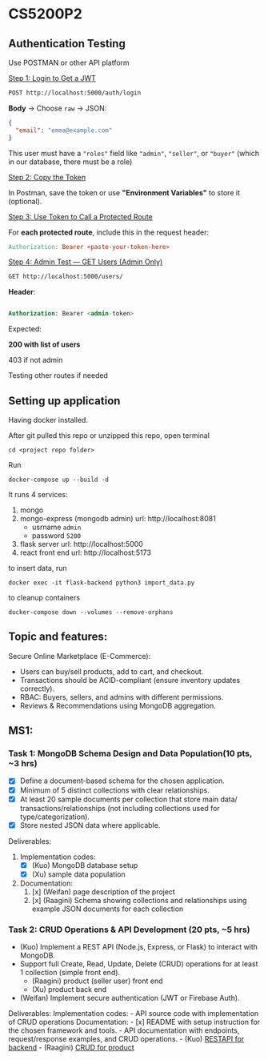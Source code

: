 # CS5200P2
## Authentication Testing

Use POSTMAN or other API platform

<u>Step 1: Login to Get a JWT</u>

```bash
POST http://localhost:5000/auth/login
```

**Body** → Choose `raw` → JSON:

```json
{
  "email": "emma@example.com"
}
```

 This user must have a `"roles"` field like `"admin"`, `"seller"`, or `"buyer"` (which in our database, there must be a role)



<u>Step 2: Copy the Token</u>

In Postman, save the token or use **"Environment Variables"** to store it (optional).



<u>Step 3: Use Token to Call a Protected Route</u>

For **each protected route**, include this in the request header:

```makefile
Authorization: Bearer <paste-your-token-here>
```

<u>Step 4: Admin Test — GET Users (Admin Only)</u>

```bash
GET http://localhost:5000/users/
```

**Header**:

```sql

Authorization: Bearer <admin-token>
```

Expected: 

**200 with list of users** 

403 if not admin



Testing other routes if needed

## Setting up application

Having docker installed.

After git pulled this repo or unzipped this repo, open terminal
```
cd <project repo folder>
```
Run
```
docker-compose up --build -d
```
It runs 4 services:
1. mongo
2. mongo-express (mongodb admin) url: http://localhost:8081
    - usrname `admin`
    - password `5200`
3. flask server url: http://localhost:5000
4. react front end url: http://localhost:5173

to insert data, run
```
docker exec -it flask-backend python3 import_data.py
```
to cleanup containers
```
docker-compose down --volumes --remove-orphans
```

## Topic and features:
Secure Online Marketplace (E-Commerce):
- Users can buy/sell products, add to cart, and checkout.
- Transactions should be ACID-compliant (ensure inventory updates correctly).
- RBAC: Buyers, sellers, and admins with different permissions.
- Reviews & Recommendations using MongoDB aggregation.

## MS1:
### Task 1: MongoDB Schema Design and Data Population(10 pts, ~3 hrs)
- [x] Define a document-based schema for the chosen application.
- [x] Minimum of 5 distinct collections with clear relationships.
- [x] At least 20 sample documents per collection that store main data/ transactions/relationships (not including collections used for type/categorization).
- [x] Store nested JSON data where applicable.

Deliverables:
1. Implementation codes: 
    - [x] (Kuo) MongoDB database setup
    - [x] (Xu) sample data population

2. Documentation:
    1. [x] (Weifan) page description of the project
    2. [x] (Raagini) Schema showing collections and relationships using example JSON documents for each collection


### Task 2: CRUD Operations & API Development (20 pts, ~5 hrs) 
- (Kuo) Implement a REST API (Node.js, Express, or Flask) to interact with MongoDB.
- Support full Create, Read, Update, Delete (CRUD) operations for at least 1 collection (simple front end).
    - (Raagini) product (seller user) front end
    - (Xu) product back end
- (Weifan) Implement secure authentication (JWT or Firebase Auth).

Deliverables:
Implementation codes: 
    - API source code with implementation of CRUD operations
Documentation:
    - [x] README with setup instruction for the chosen framework and tools.
    - API documentation with endpoints, request/response examples, and CRUD operations.
        - (Kuo) [RESTAPI for backend](docs/BackendAPI.md)
        - (Raagini) [CRUD for product](docs/CRUD_operations.md)

